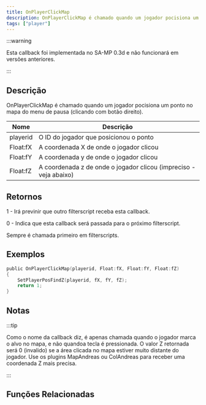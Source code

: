 ```yaml
---
title: OnPlayerClickMap
description: OnPlayerClickMap é chamado quando um jogador pocisiona um ponto no mapa do menu de pausa (clicando com botão direito).
tags: ["player"]
---
```


:::warning

Esta callback foi implementada no SA-MP 0.3d e não funcionará em versões anteriores.

:::

## Descrição

OnPlayerClickMap é chamado quando um jogador pocisiona um ponto no mapa do menu de pausa (clicando com botão direito).

| Nome     | Descrição                                                         |
| -------- | ----------------------------------------------------------------- |
| playerid | O ID do jogador que posicionou o ponto                            |
| Float:fX | A coordenada X de onde o jogador clicou                           |
| Float:fY | A coordenada y de onde o jogador clicou                           |
| Float:fZ | A coordenada z de onde o jogador clicou (impreciso - veja abaixo) |

## Retornos

1 - Irá previnir que outro filterscript receba esta callback.

0 - Indica que esta callback será passada para o próximo filterscript.

Sempre é chamada primeiro em filterscripts.

## Exemplos

```c
public OnPlayerClickMap(playerid, Float:fX, Float:fY, Float:fZ)
{
    SetPlayerPosFindZ(playerid, fX, fY, fZ);
    return 1;
}
```

## Notas

:::tip

Como o nome da callback diz, é apenas chamada quando o jogador marca o alvo no mapa, e não quandoa tecla é pressionada. O valor Z retornada será 0 (invalido) se a área clicada no mapa estiver muito distante do jogador. Use os plugins MapAndreas ou ColAndreas para receber uma coordenada Z mais precisa.

:::

## Funções Relacionadas
